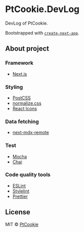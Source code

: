 # PtCookie.DevLog

DevLog of PtCookie.

Bootstrapped with [`create-next-app`](https://github.com/vercel/next.js/tree/canary/packages/create-next-app).

## About project

### Framework

- [Next.js](https://nextjs.org/)

### Styling

- [PostCSS](https://postcss.org/)
- [normalize.css](https://csstools.github.io/normalize.css/)
- [React Icons](https://react-icons.github.io/react-icons/)

### Data fetching

- [next-mdx-remote](https://github.com/hashicorp/next-mdx-remote/)

### Test

- [Mocha](https://mochajs.org/)
- [Chai](https://www.chaijs.com/)

### Code quality tools

- [ESLint](https://eslint.org/)
- [Stylelint](https://stylelint.io/)
- [Prettier](https://prettier.io/)

## License

MIT &copy; [PtCookie](https://github.com/PtCookie)
